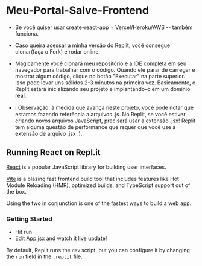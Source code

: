 # Meu-Portal-Salve-Frontend

- Se você quiser usar create-react-app + Vercel/Heroku/AWS -- também funciona.
- Caso queira acessar a minha versão do [Replit](https://replit.com/@LuanArtacho/Projeto-Salve-or-Bootcamp-WEB3DEV?v=1), você consegue clonar(faça o Fork) e rodar online.

- Magicamente você clonará meu repositório e a IDE completa em seu navegador para trabalhar com o código. Quando ele parar de carregar e mostrar algum código, clique no botão "Executar" na parte superior. Isso pode levar uns sólidos 2-3 minutos na primeira vez. Basicamente, o Replit estará inicializando seu projeto e implantando-o em um domínio real.

 - ℹ️ Observação: à medida que avança neste projeto, você pode notar que estamos fazendo referência a arquivos .js. No Replit, se você estiver criando novos arquivos JavaScript, precisará usar a extensão .jsx! Replit tem alguma questão de performance que requer que você use a extensão de arquivo .jsx :).
## Running React on Repl.it

[React](https://reactjs.org/) is a popular JavaScript library for building user interfaces.

[Vite](https://vitejs.dev/) is a blazing fast frontend build tool that includes features like Hot Module Reloading (HMR), optimized builds, and TypeScript support out of the box.

Using the two in conjunction is one of the fastest ways to build a web app.

### Getting Started
- Hit run
- Edit [App.jsx](#src/App.jsx) and watch it live update!

By default, Replit runs the `dev` script, but you can configure it by changing the `run` field in the `.replit` file.